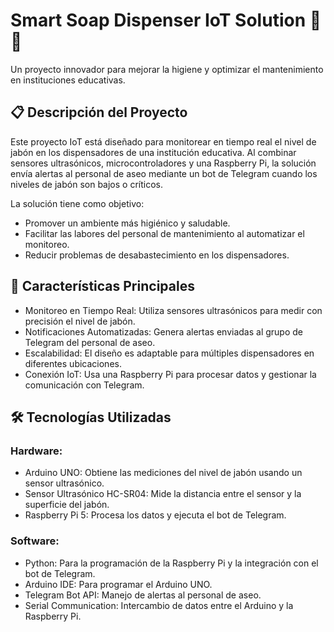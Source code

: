 # Smart Soap Dispenser IoT Solution 🧴🔗
Un proyecto innovador para mejorar la higiene y optimizar el mantenimiento en instituciones educativas.

## 📋 Descripción del Proyecto
Este proyecto IoT está diseñado para monitorear en tiempo real el nivel de jabón en los dispensadores de una institución educativa. Al combinar sensores ultrasónicos, microcontroladores y una Raspberry Pi, la solución envía alertas al personal de aseo mediante un bot de Telegram cuando los niveles de jabón son bajos o críticos.

La solución tiene como objetivo:
- Promover un ambiente más higiénico y saludable.
- Facilitar las labores del personal de mantenimiento al automatizar el monitoreo.
- Reducir problemas de desabastecimiento en los dispensadores.

## 🎯 Características Principales
- Monitoreo en Tiempo Real: Utiliza sensores ultrasónicos para medir con precisión el nivel de jabón.
- Notificaciones Automatizadas: Genera alertas enviadas al grupo de Telegram del personal de aseo.
- Escalabilidad: El diseño es adaptable para múltiples dispensadores en diferentes ubicaciones.
- Conexión IoT: Usa una Raspberry Pi para procesar datos y gestionar la comunicación con Telegram.

## 🛠 Tecnologías Utilizadas
### Hardware:
- Arduino UNO: Obtiene las mediciones del nivel de jabón usando un sensor ultrasónico.
- Sensor Ultrasónico HC-SR04: Mide la distancia entre el sensor y la superficie del jabón.
- Raspberry Pi 5: Procesa los datos y ejecuta el bot de Telegram.

### Software:
- Python: Para la programación de la Raspberry Pi y la integración con el bot de Telegram.
- Arduino IDE: Para programar el Arduino UNO.
- Telegram Bot API: Manejo de alertas al personal de aseo.
- Serial Communication: Intercambio de datos entre el Arduino y la Raspberry Pi.
